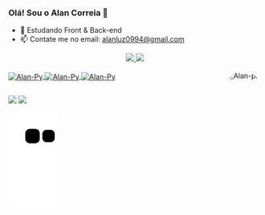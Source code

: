 ### Olá! Sou o Alan Correia  👋
- 🌱 Estudando Front & Back-end
- 📫 Contate me no email: alanluz0994@gmail.com  
<div align="center">
  <a href="https://github.com/AlannLuz">
  <img height="120em" src="https://github-readme-stats.vercel.app/api?username=AlannLuz&show_icons=true&theme=dracula&include_all_commits=true&count_private=true"/>
  <img height="120em" src="https://github-readme-stats.vercel.app/api/top-langs/?username=AlannLuz&layout=compact&langs_count=7&theme=dracula"/>
</div>
<div style="display: inline_block"><br>
  <img align="center" alt="Alan-Py" height="30" width="40" src="https://cdn.jsdelivr.net/gh/devicons/devicon/icons/python/python-original.svg"/>
  <img align="center" alt="Alan-Py" height="30" width="40" src="https://cdn.jsdelivr.net/gh/devicons/devicon/icons/javascript/javascript-original.svg"/>
  <img align="center" alt="Alan-Py" height="30" width="40" src="https://cdn.jsdelivr.net/gh/devicons/devicon/icons/postgresql/postgresql-plain-wordmark.svg"/>
   <img align="right" alt="Alan-pic" height="150" style="border-radius:50px;" src="">
</div>

##
  
<div>
  <a href = "mailto:alanluz0994@gmail.com"><img src="https://img.shields.io/badge/-Gmail-%23333?style=for-the-badge&logo=gmail&logoColor=white" target="_blank"></a>
  <a href="" target="_blank"><img src="https://img.shields.io/badge/-LinkedIn-%230077B5?style=for-the-badge&logo=linkedin&logoColor=white" target="_blank"></a> 
  
  ![Snake animation](https://github.com/AlannLuz/AlannLuz/blob/output/github-contribution-grid-snake.svg)
</div>
